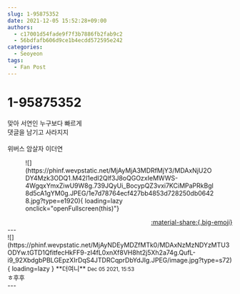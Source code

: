 ```yaml
---
slug: 1-95875352
date: 2021-12-05 15:52:28+09:00
authors:
  - c17001d54fade9f7f3b7886fb2fab9c2
  - 56bdfafb606d9ce1b4ecdd572595e242
categories:
  - Seoyeon
tags:
  - Fan Post
---
```


# 1-95875352

<div class="post-container" markdown="1">
<div class="content-container md-sidebar__scrollwrap" markdown="1">

맞아 서연인 누구보다 빠르게<br>댓글을 남기고 사라지지<br><br>위버스 암살자 이더연
<figure markdown="1">
![](https://phinf.wevpstatic.net/MjAyMjA3MDRfMjY3/MDAxNjU2ODY4Mzk3ODQ1.M42l1edI2Qlf3J8oQGOzxIeMWWS-4WgqxYmxZiwU9W8g.739JQyUi_BocypQZ3vxi7KCiMPaPRkBgl8d5cA1gYM0g.JPEG/1e7d78764ecf427bb4853d728250db06428.jpg?type=e1920){ loading=lazy onclick="openFullscreen(this)"}
</figure>


</div>
</div>

<div style="text-align: right;" markdown="1">
<a href="https://weverse.io/fromis9/fanpost/1-95875352" style="text-align: right;">:material-share:{.big-emoji}</a>
</div>
---

<div class="comments-container md-sidebar__scrollwrap" markdown="1">
<div class="comment" markdown="1">
<div class='id-container' markdown="1">
![](https://phinf.wevpstatic.net/MjAyNDEyMDZfMTk0/MDAxNzMzNDYzMTU3ODYw.tGTD1QfitfecHkFF9-zI4fL0xnXf8VH8ht2j5Xh2a74g.QufL-i9_92XbdgbPBLGEpzXIrDqS4JTDRCqprDbYdJIg.JPEG/image.jpg?type=s72){ loading=lazy }
**<span class="artist">더여니</span>** <small>Dec 05 2021, 15:53</small><br>
</div>
<div class='comment-body' markdown="1">
ㅎ후후
</div>
</div>
</div>
---
